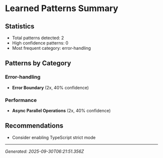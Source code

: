 # Learned Patterns Summary

## Statistics
- Total patterns detected: 2
- High confidence patterns: 0
- Most frequent category: error-handling

## Patterns by Category


### Error-handling
- **Error Boundary** (2x, 40% confidence)


### Performance
- **Async Parallel Operations** (2x, 40% confidence)


## Recommendations
- Consider enabling TypeScript strict mode

---
*Generated: 2025-09-30T06:21:51.356Z*
